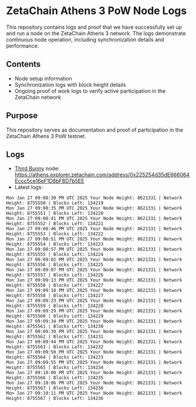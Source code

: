 # ZetaChain Athens 3 PoW Node Logs
This repository contains logs and proof that we have successfully set up and run a node on the ZetaChain Athens 3 network. The logs demonstrate continuous node operation, including synchronization details and performance.

## Contents
- Node setup information
- Synchronization logs with block height details
- Ongoing proof of work logs to verify active participation in the ZetaChain network

## Purpose
This repository serves as documentation and proof of participation in the ZetaChain Athens 3 PoW testnet.

## Logs

- [Third Bunny](https://thirdbunny.xyz/) node: https://athens.explorer.zetachain.com/address/0x225254d35dE666064Eccc5ce16eF1D8bF8D7b5EE
- Latest logs:
```
Mon Jan 27 09:08:30 PM UTC 2025 Your Node Height: 8621331 | Network Height: 8755550 | Blocks Left: 134219
Mon Jan 27 09:08:35 PM UTC 2025 Your Node Height: 8621331 | Network Height: 8755551 | Blocks Left: 134220
Mon Jan 27 09:08:41 PM UTC 2025 Your Node Height: 8621331 | Network Height: 8755552 | Blocks Left: 134221
Mon Jan 27 09:08:46 PM UTC 2025 Your Node Height: 8621331 | Network Height: 8755553 | Blocks Left: 134222
Mon Jan 27 09:08:51 PM UTC 2025 Your Node Height: 8621331 | Network Height: 8755554 | Blocks Left: 134223
Mon Jan 27 09:08:57 PM UTC 2025 Your Node Height: 8621331 | Network Height: 8755555 | Blocks Left: 134224
Mon Jan 27 09:09:02 PM UTC 2025 Your Node Height: 8621331 | Network Height: 8755556 | Blocks Left: 134225
Mon Jan 27 09:09:07 PM UTC 2025 Your Node Height: 8621331 | Network Height: 8755557 | Blocks Left: 134226
Mon Jan 27 09:09:13 PM UTC 2025 Your Node Height: 8621331 | Network Height: 8755558 | Blocks Left: 134227
Mon Jan 27 09:09:18 PM UTC 2025 Your Node Height: 8621331 | Network Height: 8755558 | Blocks Left: 134227
Mon Jan 27 09:09:23 PM UTC 2025 Your Node Height: 8621331 | Network Height: 8755559 | Blocks Left: 134228
Mon Jan 27 09:09:29 PM UTC 2025 Your Node Height: 8621331 | Network Height: 8755560 | Blocks Left: 134229
Mon Jan 27 09:09:34 PM UTC 2025 Your Node Height: 8621331 | Network Height: 8755561 | Blocks Left: 134230
Mon Jan 27 09:09:39 PM UTC 2025 Your Node Height: 8621331 | Network Height: 8755562 | Blocks Left: 134231
Mon Jan 27 09:09:44 PM UTC 2025 Your Node Height: 8621331 | Network Height: 8755563 | Blocks Left: 134232
Mon Jan 27 09:09:50 PM UTC 2025 Your Node Height: 8621331 | Network Height: 8755564 | Blocks Left: 134233
Mon Jan 27 09:09:55 PM UTC 2025 Your Node Height: 8621331 | Network Height: 8755565 | Blocks Left: 134234
Mon Jan 27 09:10:00 PM UTC 2025 Your Node Height: 8621331 | Network Height: 8755566 | Blocks Left: 134235
Mon Jan 27 09:10:06 PM UTC 2025 Your Node Height: 8621331 | Network Height: 8755567 | Blocks Left: 134236
Mon Jan 27 09:10:11 PM UTC 2025 Your Node Height: 8621331 | Network Height: 8755567 | Blocks Left: 134236
```
